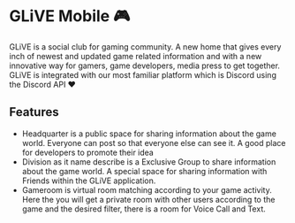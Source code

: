 # GLiVE Mobile 🎮

GLiVE is a social club for gaming community. A new home that gives every inch of newest and updated game related information and with a new innovative way for gamers, game developers, media press to get together. GLiVE is integrated with our most familiar platform which is Discord using the Discord API ♥️

## Features
- Headquarter is a public space for sharing information about the game world. Everyone can post so that everyone else can see it. A good place for developers to promote their idea
- Division as it name describe is a Exclusive Group to share information about the game world. A special space for sharing information with Friends within the GLiVE application.
- Gameroom is virtual room matching according to your game activity. Here the you will get a private room with other users according to the game and the desired filter, there is a room for Voice Call and Text.
